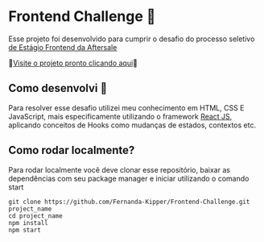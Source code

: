 # Frontend Challenge 🚀

Esse projeto foi desenvolvido para cumprir o desafio do processo seletivo [de Estágio Frontend da Aftersale](https://github.com/Send4BR/challenges/blob/main/front-end-estagio.md#desafio-de-est%C3%A1gio-front-end)

📌[Visite o projeto pronto clicando aqui](https://frontend-challenge.fernanda-kipper.vercel.app/)📌

## Como desenvolvi 🧐

Para resolver esse desafio utilizei meu conhecimento em HTML, CSS E JavaScript, mais especificamente utilizando o framework [React JS](https://pt-br.reactjs.org/), aplicando conceitos de Hooks como mudanças de estados, contextos etc.

## Como rodar localmente?

Para rodar localmente você deve clonar esse repositório, baixar as dependências com seu package manager e iniciar utilizando o comando start

``` 
git clone https://github.com/Fernanda-Kipper/Frontend-Challenge.git project_name
cd project_name
npm install
npm start
```
